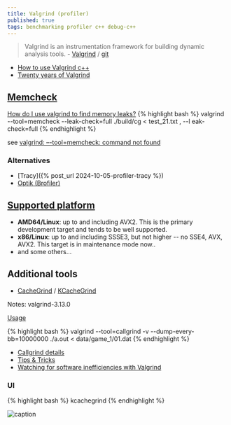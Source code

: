 ```yaml
---
title: Valgrind (profiler)
published: true
tags: benchmarking profiler c++ debug-c++
---
```

> Valgrind is an instrumentation framework for building dynamic analysis tools. - [Valgrind](http://valgrind.org/) / [git](https://sourceware.org/git/?p=valgrind.git;a=summary)

- [How to use Valgrind c++](https://linuxhint.com/valgrind-c/)
- [	Twenty years of Valgrind ](https://news.ycombinator.com/item?id=32245136)

## [Memcheck](https://linuxhint.com/valgrind-c/)
[How do I use valgrind to find memory leaks?](https://stackoverflow.com/questions/5134891/how-do-i-use-valgrind-to-find-memory-leaks)
{% highlight bash %}
valgrind --tool=memcheck --leak-check=full ./build/cg < test_21.txt , --l
eak-check=full
{% endhighlight %}

see [valgrind: –-tool=memcheck: command not found](https://stackoverflow.com/questions/55233310/valgrind-tool-memcheck-command-not-found)

### Alternatives
- [Tracy]({% post_url 2024-10-05-profiler-tracy %})
- [Optik (Brofiler)](https://news.ycombinator.com/item?id=29092136)

## [Supported platform](https://valgrind.org/info/platforms.html)
- **AMD64/Linux**: up to and including AVX2. This is the primary development target and tends to be well supported.
- **x86/Linux**: up to and including SSSE3, but not higher -- no SSE4, AVX, AVX2. This target is in maintenance mode now..
- and some others...
    
## Additional tools
- [CacheGrind](http://valgrind.org/docs/manual/cl-manual.html) / [KCacheGrind](https://kcachegrind.github.io/html/Home.html)

Notes: valgrind-3.13.0

[Usage](https://kcachegrind.github.io/html/Usage.html)

{% highlight bash %}
valgrind --tool=callgrind -v --dump-every-bb=10000000  ./a.out < data/game_1/01.dat 
{% endhighlight %}

- [Callgrind details](https://kcachegrind.github.io/html/Usage.html)
- [Tips & Tricks](https://web.stanford.edu/class/archive/cs/cs107/cs107.1174/guide_callgrind.html)
- [ Watching for software inefficiencies with Valgrind ](https://kristerw.blogspot.com/2020/02/watching-for-software-inefficiencies.html)

### UI

{% highlight bash %}
kcachegrind
{% endhighlight %}

![caption](https://kcachegrind.github.io/images/KcgShot3.gif)
